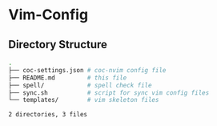 # Vim-Config

## Directory Structure

```bash
.
├── coc-settings.json # coc-nvim config file
├── README.md         # this file
├── spell/            # spell check file
├── sync.sh           # script for sync vim config files
└── templates/        # vim skeleton files

2 directories, 3 files
```
